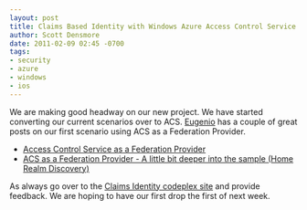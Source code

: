 ```yaml
---
layout: post
title: Claims Based Identity with Windows Azure Access Control Service (ACS)
author: Scott Densmore
date: 2011-02-09 02:45 -0700
tags:
- security
- azure
- windows
- ios
---
```


We are making good headway on our new project.  We have started converting our current scenarios over to ACS.  [Eugenio](http://blogs.msdn.com/b/eugeniop/) has a couple of great posts on our first scenario using ACS as a Federation Provider.

* [Access Control Service as a Federation Provider](http://blogs.msdn.com/b/eugeniop/archive/2011/02/08/access-control-service-as-a-federation-provider.aspx)
* [ACS as a Federation Provider - A little bit deeper into the sample (Home Realm Discovery)](http://blogs.msdn.com/b/eugeniop/archive/2011/02/09/acs-as-a-federation-provider-a-little-bit-deeper-into-the-sample-home-realm-discovery.aspx)

As always go over to the [Claims Identity codeplex site](http://claimsid.codeplex.com/) and provide feedback.  We are hoping to have our first drop the first of next week.